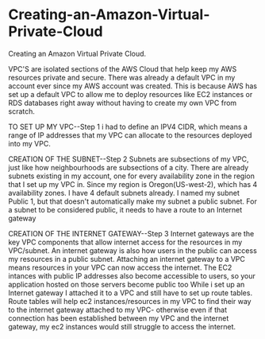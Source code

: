 # Creating-an-Amazon-Virtual-Private-Cloud
Creating an Amazon Virtual Private Cloud.



VPC'S are isolated sections of the AWS Cloud that help keep my AWS resources private and secure.
There was already a default VPC in my account ever since my AWS account was created. This is because AWS has set up a default VPC to allow me to deploy resources like EC2 instances or RDS databases right away without having to create my own VPC from scratch.


TO SET UP MY VPC--Step 1
i had to define an IPV4 CIDR, which means a range of IP addresses that my VPC can allocate to the resources deployed into my VPC. 

CREATION OF THE SUBNET--Step 2
Subnets are subsections of my VPC, just like how neighbourhoods are subsections of a city.
There are already subnets existing in my account, one for every availability zone in the region that I set up my VPC in. Since my region is Oregon(US-west-2), which has 4 availability zones. I have 4 default subnets already.
I named my subnet Public 1, but that doesn't automatically make my subnet a public subnet. For a subnet to be considered public, it needs to have a route to an Internet gateway

CREATION OF THE INTERNET GATEWAY--Step 3
Internet gateways are the key VPC components that allow internet access for the resources in my VPC/subnet. An internet gateway is also how users in the public can access my resources in a public subnet.
Attaching an internet gateway to a VPC means resources in your VPC can now access the internet. The EC2 intances with public IP addresses also become accessible to users, so your application hosted on those servers become public too
While i set up an Internet gateway I attached it to a VPC and still have to set up route tables. Route tables will help ec2 instances/resources in my VPC to find their way to the internet gateway attached to my VPC- otherwise even if that connection has been established between my VPC and the internet gateway, my ec2 instances would still struggle to access the internet.


